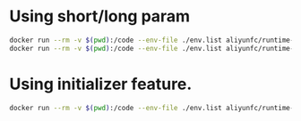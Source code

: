 # Using short/long param

```bash
docker run --rm -v $(pwd):/code --env-file ./env.list aliyunfc/runtime-nodejs8:1.9.7 --handler "index.handler"
docker run --rm -v $(pwd):/code --env-file ./env.list aliyunfc/runtime-nodejs8:1.9.7 --handler "index.handler" --event '{"key" : "value"}'
```

# Using initializer feature.

```bash
docker run --rm -v $(pwd):/code --env-file ./env.list aliyunfc/runtime-nodejs8:1.9.7 --initializer "index.initializer" --handler "index.handler" --event '{"key" : "value"}'
```
